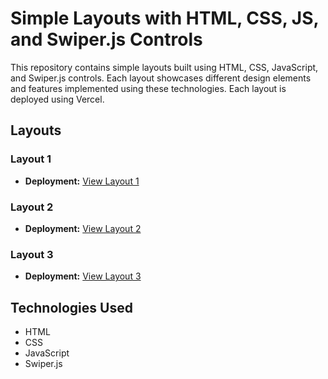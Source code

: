 # Simple Layouts with HTML, CSS, JS, and Swiper.js Controls

This repository contains simple layouts built using HTML, CSS, JavaScript, and Swiper.js controls. Each layout showcases different design elements and features implemented using these technologies. Each layout is deployed using Vercel.

## Layouts

### Layout 1
- **Deployment:** [View Layout 1](https://frontend-project1-theta.vercel.app/)

### Layout 2
- **Deployment:** [View Layout 2](https://frontend-project2-six.vercel.app/)

### Layout 3
- **Deployment:** [View Layout 3](https://frontend-project-ten-gilt.vercel.app/)

## Technologies Used
- HTML
- CSS
- JavaScript
- Swiper.js
